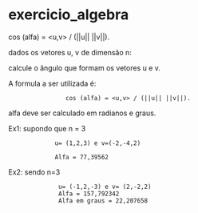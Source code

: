 # exercicio_algebra
  cos (alfa) = &lt;u,v> / (||u|| ||v||).


dados os vetores u, v de dimensão n:

calcule o ângulo que formam os vetores u e v.

A formula a ser utilizada é:

                    cos (alfa) = <u,v> / (||u|| ||v||).

alfa deve ser calculado em radianos e graus.

Ex1: supondo que n = 3

                 u= (1,2,3) e v=(-2,-4,2)

                 Alfa = 77,39562

Ex2: sendo n=3 

                  u= (-1,2,-3) e v= (2,-2,2)
                  Alfa = 157,792342
                  Alfa em graus = 22,207658
